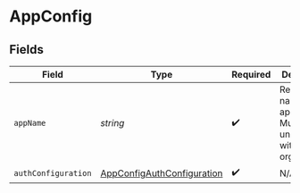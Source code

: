 # AppConfig


## Fields

| Field                                                                           | Type                                                                            | Required                                                                        | Description                                                                     | Example                                                                         |
| ------------------------------------------------------------------------------- | ------------------------------------------------------------------------------- | ------------------------------------------------------------------------------- | ------------------------------------------------------------------------------- | ------------------------------------------------------------------------------- |
| `appName`                                                                       | *string*                                                                        | :heavy_check_mark:                                                              | Readable name for an application. Must be unique within an organization.        | minecraft                                                                       |
| `authConfiguration`                                                             | [AppConfigAuthConfiguration](../../Models/Shared/AppConfigAuthConfiguration.md) | :heavy_check_mark:                                                              | N/A                                                                             |                                                                                 |